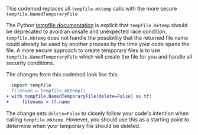 This codemod replaces all `tempfile.mktemp` calls with the more secure `tempfile.NamedTemporaryFile`

The Python [tempfile documentation](https://docs.python.org/3/library/tempfile.html#tempfile.mktemp) is explicit that `tempfile.mktemp` should be deprecated to avoid an unsafe and unexpected race condition. `tempfile.mktemp` does not handle the possibility that the returned file name could already be used by another process by the time your code opens the file. A more secure approach to create temporary files is to use `tempfile.NamedTemporaryFile` which will create the file for you and handle all security conditions. 

The changes from this codemod look like this:

```diff
  import tempfile
- filename = tempfile.mktemp()
+ with tempfile.NamedTemporaryFile(delete=False) as tf:
+     filename = tf.name
```

The change sets `delete=False` to closely follow your code's intention when calling `tempfile.mktemp`. However, you should use this as a starting point to determine when your temporary file should be deleted.
